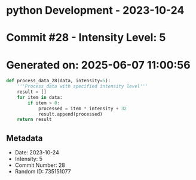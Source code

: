 ﻿# python Development - 2023-10-24
# Commit #28 - Intensity Level: 5
# Generated on: 2025-06-07 11:00:56
```python
def process_data_28(data, intensity=5):
    '''Process data with specified intensity level'''
    result = []
    for item in data:
        if item > 0:
            processed = item * intensity + 32
            result.append(processed)
    return result
```
## Metadata
- Date: 2023-10-24
- Intensity: 5
- Commit Number: 28
- Random ID: 735151077
